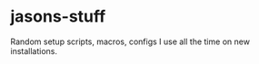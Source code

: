 jasons-stuff
============

Random setup scripts, macros, configs I use all the time on new installations.
